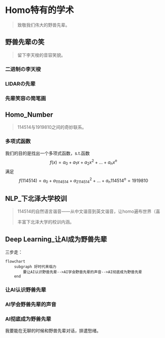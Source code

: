 # Homo特有的学术

> 致敬我们伟大的野兽先辈。

## 野兽先辈の笑

> 留下李天梭的音容笑貌。

### 二进制の李天梭







### LIDARの先辈







### 先辈笑容の简笔画















## Homo_Number

> 114514与1919810之间的奇妙联系。

### 多项式函数

我们的目的是找出一个多项式函数，s.t.函数
$$
f(x)=a_0+a_1x+a_2x^2+...+a_nx^n
$$
满足
$$
f(114514)=a_0+a_1114514+a_2114514^2+...+a_n114514^n=1919810
$$












## NLP_下北泽大学校训

> 114514的自然语言谐音——从中文谐音到英文谐音，让homo遍布世界（喜
>
> 丰富下北泽大学的校训内涵。













## Deep Learning_让AI成为野兽先辈

三步走：

```mermaid
flowchart
	subgraph 好时代来临力
		要让AI认识野兽先辈-->AI学会野兽先辈的声音-->AI彻底成为野兽先辈
	end
```

### 让AI认识野兽先辈







### AI学会野兽先辈的声音















### AI彻底成为野兽先辈

我要能在无聊的时候和野兽先辈对话，排遣愁绪。











